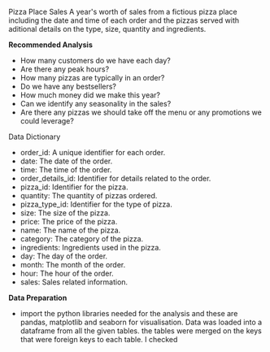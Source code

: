 Pizza Place Sales
A year's worth of sales from a fictious pizza place including the date and time of each order and the pizzas served with aditional details on the type, size, quantity and ingredients.

**Recommended Analysis**
* How many customers do we have each day? 
* Are there any peak hours?
* How many pizzas are typically in an order? 
* Do we have any bestsellers?
* How much money did we make this year? 
* Can we identify any seasonality in the sales?
* Are there any pizzas we should take off the menu or any promotions we could leverage?

Data Dictionary
* order_id: A unique identifier for each order.
* date: The date of the order.
* time: The time of the order.
* order_details_id: Identifier for details related to the order.
* pizza_id: Identifier for the pizza.
* quantity: The quantity of pizzas ordered.
* pizza_type_id: Identifier for the type of pizza.
* size: The size of the pizza.
* price: The price of the pizza.
* name: The name of the pizza.
* category: The category of the pizza.
* ingredients: Ingredients used in the pizza.
* day: The day of the order.
* month: The month of the order.
* hour: The hour of the order.
* sales: Sales related information.

**Data Preparation**
* import the python libraries needed for the analysis and these are pandas, matplotlib and seaborn for visualisation.
Data was loaded into a dataframe from all the given tables.
the tables were merged on the keys that were foreign keys to each table.
I checked 
